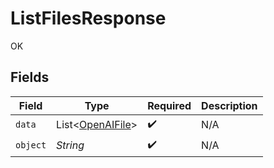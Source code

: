 # ListFilesResponse

OK


## Fields

| Field                                                 | Type                                                  | Required                                              | Description                                           |
| ----------------------------------------------------- | ----------------------------------------------------- | ----------------------------------------------------- | ----------------------------------------------------- |
| `data`                                                | List<[OpenAIFile](../../models/shared/OpenAIFile.md)> | :heavy_check_mark:                                    | N/A                                                   |
| `object`                                              | *String*                                              | :heavy_check_mark:                                    | N/A                                                   |